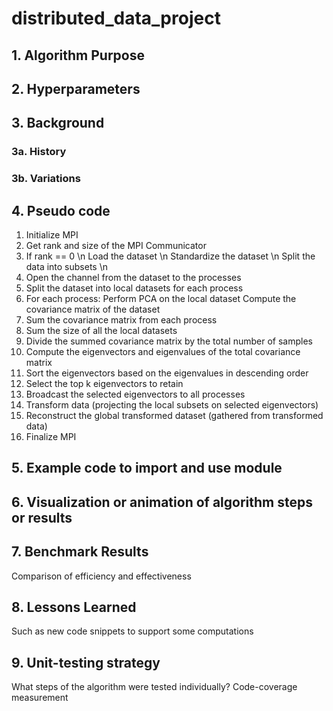 # distributed_data_project

## 1. Algorithm Purpose

## 2. Hyperparameters

## 3. Background

### 3a. History

### 3b. Variations

## 4. Pseudo code

1. Initialize MPI
2. Get rank and size of the MPI Communicator
3. If rank == 0 \n
      Load the dataset \n
      Standardize the dataset \n
      Split the data into subsets \n
4. Open the channel from the dataset to the processes
5. Split the dataset into local datasets for each process
6. For each process: 
    Perform PCA on the local dataset 
    Compute the covariance matrix of the dataset 
7. Sum the covariance matrix from each process
8. Sum the size of all the local datasets 
9. Divide the summed covariance matrix by the total number of samples
10. Compute the eigenvectors and eigenvalues of the total covariance matrix
11. Sort the eigenvectors based on the eigenvalues in descending order
12. Select the top k eigenvectors to retain
13. Broadcast the selected eigenvectors to all processes
14. Transform data (projecting the local subsets on selected eigenvectors)
15. Reconstruct the global transformed dataset (gathered from transformed data)
16. Finalize MPI


## 5. Example code to import and use module

## 6. Visualization or animation of algorithm steps or results

## 7. Benchmark Results

Comparison of efficiency and effectiveness 

## 8. Lessons Learned
Such as new code snippets to support some computations

## 9. Unit-testing strategy
What steps of the algorithm were tested individually?
Code-coverage measurement
